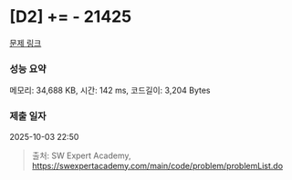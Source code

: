 # [D2] += - 21425 

[문제 링크](https://swexpertacademy.com/main/code/problem/problemDetail.do?contestProbId=AZD8K_UayDoDFAVs) 

### 성능 요약

메모리: 34,688 KB, 시간: 142 ms, 코드길이: 3,204 Bytes

### 제출 일자

2025-10-03 22:50



> 출처: SW Expert Academy, https://swexpertacademy.com/main/code/problem/problemList.do